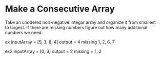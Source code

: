 # Make a Consecutive Array

Take an unodered non-negative integar array and organize it from smallest to largest. If there are missing numbers figure out how many additional numbers we need.

ex
inputArray = [5, 3, 8, 4]
output = 4
missing 1, 2, 6, 7

ex2
inputArray = [0, 3]
output = 2
missing = 1, 2